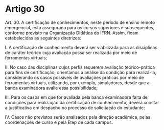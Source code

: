 # Artigo 30

Art. 30. A certificação de conhecimentos, neste período de ensino remoto emergencial, está assegurada para os
cursos superiores e subsequentes, conforme previsto na Organização Didática do IFRN. Assim, ficam estabelecidas
as seguintes diretrizes:

I. A certificação de conhecimento deverá ser viabilizada para as disciplinas de caráter teórico cuja avaliação possa
ser realizada por meio de ferramentas virtuais;

II. No caso das disciplinas cujos perfis requerem avaliação teórico-prática para fins de certificação, orientamos a
análise da condição para realizá-la, considerando os casos possíveis de avaliações práticas por meio de ferramentas
virtuais, utilizando, por exemplo, simuladores, desde que a banca examinadora avalie essa possibilidade;

III. Para os casos em que for avaliada pela banca examinadora falta de condições para realização da certificação de
conhecimento, deverá constar a justificativa em despacho no processo de solicitação do estudante;

IV. Casos não previstos serão analisados pela direção acadêmica, pelas coordenações de curso e pela Etep de cada
campus.
